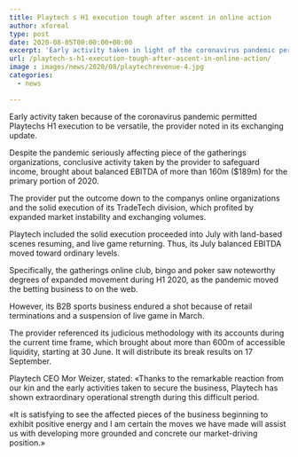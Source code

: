 ```yaml
---
title: Playtech s H1 execution tough after ascent in online action
author: xforeal 
type: post
date: 2020-08-05T00:00:00+00:00
excerpt: 'Early activity taken in light of the coronavirus pandemic permitted Playtechs H1 execution to be versatile, the provider noted in its exchanging update '
url: /playtech-s-h1-execution-tough-after-ascent-in-online-action/
image : images/news/2020/08/playtechrevenue-4.jpg
categories:
  - news

---
```

Early activity taken because of the coronavirus pandemic permitted Playtechs H1 execution to be versatile, the provider noted in its exchanging update. 

Despite the pandemic seriously affecting piece of the gatherings organizations, conclusive activity taken by the provider to safeguard income, brought about balanced EBITDA of more than 160m ($189m) for the primary portion of 2020. 

The provider put the outcome down to the companys online organizations and the solid execution of its TradeTech division, which profited by expanded market instability and exchanging volumes. 

Playtech included the solid execution proceeded into July with land-based scenes resuming, and live game returning. Thus, its July balanced EBITDA moved toward ordinary levels. 

Specifically, the gatherings online club, bingo and poker saw noteworthy degrees of expanded movement during H1 2020, as the pandemic moved the betting business to on the web. 

However, its B2B sports business endured a shot because of retail terminations and a suspension of live game in March. 

The provider referenced its judicious methodology with its accounts during the current time frame, which brought about more than 600m of accessible liquidity, starting at 30 June. It will distribute its break results on 17 September. 

Playtech CEO Mor Weizer, stated: &#171;Thanks to the remarkable reaction from our kin and the early activities taken to secure the business, Playtech has shown extraordinary operational strength during this difficult period. 

&#171;It is satisfying to see the affected pieces of the business beginning to exhibit positive energy and I am certain the moves we have made will assist us with developing more grounded and concrete our market-driving position.&#187;